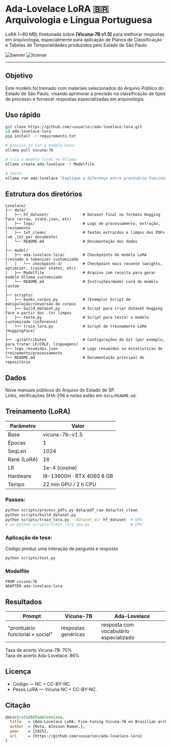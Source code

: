 # Ada-Lovelace LoRA 🇧🇷 Arquivologia e Língua Portuguesa

LoRA (~80 MB) finetunada sobre **[Vicuna-7B v1.5]** para melhorar respostas em arquivologia, especialmente para aplicação de Planos de Classificação e Tabelas de Temporalidades produzidos pelo Estado de São Paulo

![banner](https://img.shields.io/badge/LoRA-Vicuna7B-blue)
![license](https://img.shields.io/badge/license-MIT-%2B-NC-green)

---

## Objetivo

Este modelo foi treinado com materiais selecionados do Arquivo Público do Estado de São Paulo, visando aprimorar a precisão na classificação de tipos de processo e fornecer respostas especializadas em arquivologia.

## Uso rápido

```bash
git clone https://github.com/<usuario>/ada-lovelace-lora.git
cd ada-lovelace-lora
pip install -r requirements.txt

# precisa já ter o modelo base:
ollama pull vicuna:7b

# cria o modelo final no Ollama
ollama create ada-lovelace -f Modelfile

# teste:
ollama run ada-lovelace "Explique a diferença entre prontuário funcional e social."
```

## Estrutura dos diretórios

```
Lovelace/
├── data/
│   ├── hf_dataset/               # Dataset final no formato Hugging Face (arrow, state.json, etc)
│   ├── logs/                     # Logs de processamento, extração, treinamento
│   ├── txt_clean/                # Textos extraídos e limpos dos PDFs (um .txt por documento)
│   └── README.md                 # Documentação dos dados
│
├── model/
│   ├── ada-lovelace-lora/        # Checkpoints do modelo LoRA treinado e tokenizer customizado
│   │   └── checkpoint-3/         # Checkpoint mais recente (weights, optimizer, trainer states, etc)
│   ├── Modelfile                 # Arquivo com receita para gerar modelo Ollama customizado
│   └── README.md                 # Instruções/model card do modelo custom
│
├── scripts/
│   ├── books_corpus.py           # (Exemplo) Script de manipulação/conversão de corpus
│   ├── build_dataset.py          # Script para criar dataset Hugging Face a partir dos .txt limpos
│   ├── teste.py                  # Script para testar o modelo customizado (inference)
│   └── train_lora.py             # Script de treinamento LoRA (HuggingFace)
│
├── .gitattributes                # Configurações do Git (por exemplo, para tratar LF/CRLF, linguagens)
├── logs_resumidos.json           # Logs resumidos ou estatísticas de treinamento/processamento
└── README.md                     # Documentação principal do repositório
```

## Dados

Nove manuais públicos do Arquivo do Estado de SP.  
Links, verificações SHA-256 e notas estão em `data/README.md`.

## Treinamento (LoRA)

| Parâmetro   | Valor                     |
| ----------- | ------------------------- |
| Base        | vicuna-7b-v1.5            |
| Épocas      | 1                         |
| SeqLen      | 1024                      |
| Rank (LoRA) | 16                        |
| LR          | 1e-4 (cosine)             |
| Hardware    | i9-13900H · RTX 4060 8 GB |
| Tempo       | 22 min GPU / 2 h CPU      |

### Passos:

```bash
python scripts/process_pdfs.py data/pdf_raw data/txt_clean
python scripts/build_dataset.py
python scripts/train_lora.py --dataset_dir hf_dataset  # GPU
# ou python scripts/train_lora_cpu.py                  # CPU
```

### Aplicação de tese:
Código produz uma interação de pergunta e resposta
```bash
python scripts/test.py
```

### Modelfile

```
FROM vicuna:7b
ADAPTER ada-lovelace-lora
```

## Resultados

| Prompt                          | Vicuna-7B                   | Ada-Lovelace                           |
| ------------------------------- | --------------------------- | -------------------------------------- |
| "prontuário funcional × social" | respostas genéricas         | resposta com vocabulário especializado |

Taxa de acerto Vicuna-7B: 70%  
Taxa de acerto Ada-Lovelace: 86%

## Licença

* Código — NC + CC-BY-NC.  
* Pesos LoRA — Vicuna NC + CC-BY-NC.

## Citação

```bibtex
@misc{rota2025adalovelace,
  title   = {Ada-Lovelace LoRA: Fine-tuning Vicuna-7B on Brazilian archival manuals},
  author  = {Rota, Alesson Ramon.},
  year    = {2025},
  url     = {https://github.com/<usuario>/ada-lovelace-lora}
}
```
